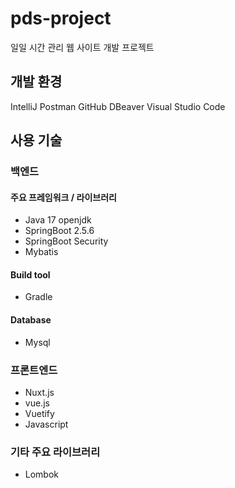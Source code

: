 # pds-project
일일 시간 관리 웹 사이트 개발 프로젝트

## 개발 환경

IntelliJ
Postman
GitHub
DBeaver
Visual Studio Code

## 사용 기술

### 백엔드

#### 주요 프레임워크 / 라이브러리

- Java 17 openjdk
- SpringBoot 2.5.6
- SpringBoot Security
- Mybatis

#### Build tool

- Gradle

#### Database

- Mysql

### 프론트엔드

- Nuxt.js
- vue.js
- Vuetify
- Javascript

### 기타 주요 라이브러리

- Lombok
